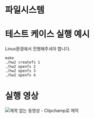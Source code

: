 # 파일시스템

# 테스트 케이스 실행 예시
Linux환경에서 진행해주셔야 합니다.

```
make
./hw2 createfs 1
./hw2 openfs 2
./hw2 openfs 3
./hw2 openfs 4
```

# 실행 영상

![제목 없는 동영상 - Clipchamp로 제작](https://user-images.githubusercontent.com/97653343/230119681-59008741-0c91-4c86-9529-13fa455f92fd.gif)
